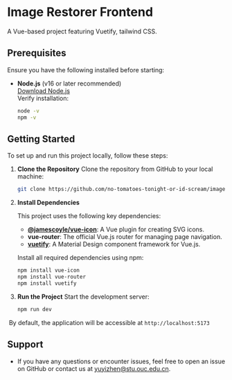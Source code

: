 # Image Restorer Frontend

A Vue-based project featuring Vuetify, tailwind CSS.

## Prerequisites

Ensure you have the following installed before starting:

- **Node.js** (v16 or later recommended)  
  [Download Node.js](https://nodejs.org/)  
  Verify installation:  

  ```bash
  node -v
  npm -v
  ```

## Getting Started

To set up and run this project locally, follow these steps:

1. **Clone the Repository**
   Clone the repository from GitHub to your local machine:

   ```bash
   git clone https://github.com/no-tomatoes-tonight-or-id-scream/image-restorer-frontend.git
   ```

2. **Install Dependencies**

   This project uses the following key dependencies:

   - **[@jamescoyle/vue-icon](https://github.com/jamescoyle/vue-icon)**: A Vue plugin for creating SVG icons.
   - **vue-router**: The official Vue.js router for managing page navigation.
   - **[vuetify](https://vuetifyjs.com/)**: A Material Design component framework for Vue.js.

   Install all required dependencies using npm:

   ```bash
   npm install vue-icon
   npm install vue-router
   npm install vuetify
   ```

3. **Run the Project**
   Start the development server:

   ```bash
   npm run dev
   ```

​	By default, the application will be accessible at `http://localhost:5173`

## Support

- If you have any questions or encounter issues, feel free to open an issue on GitHub or contact us at yuyizhen@stu.ouc.edu.cn.
